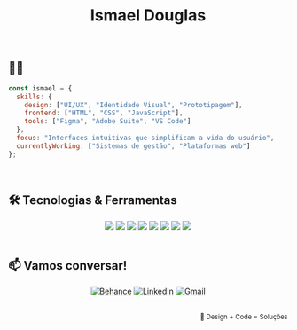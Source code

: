 <div align="center">
  
# Ismael Douglas

</div>

<br>

## 👨‍💻

```javascript
const ismael = {
  skills: {
    design: ["UI/UX", "Identidade Visual", "Prototipagem"],
    frontend: ["HTML", "CSS", "JavaScript"],
    tools: ["Figma", "Adobe Suite", "VS Code"]
  },
  focus: "Interfaces intuitivas que simplificam a vida do usuário",
  currentlyWorking: ["Sistemas de gestão", "Plataformas web"]
};
```

<br>

## 🛠️ Tecnologias & Ferramentas

<div align="center">
  
<img src="https://img.shields.io/badge/HTML5-FF5722?style=for-the-badge&logo=html5&logoColor=white" />
<img src="https://img.shields.io/badge/CSS3-1572B6?style=for-the-badge&logo=css3&logoColor=white" />
<img src="https://img.shields.io/badge/JavaScript-F7DF1E?style=for-the-badge&logo=javascript&logoColor=black" />
<img src="https://img.shields.io/badge/Figma-F24E1E?style=for-the-badge&logo=figma&logoColor=white" />
<img src="https://img.shields.io/badge/Photoshop-31A8FF?style=for-the-badge&logo=adobe%20photoshop&logoColor=white" />
<img src="https://img.shields.io/badge/Illustrator-FF9A00?style=for-the-badge&logo=adobe%20illustrator&logoColor=white" />
<img src="https://img.shields.io/badge/After%20Effects-9999FF?style=for-the-badge&logo=adobe%20after%20effects&logoColor=white" />
<img src="https://img.shields.io/badge/VS%20Code-007ACC?style=for-the-badge&logo=visual%20studio%20code&logoColor=white" />

</div>


<br>

## 📫 Vamos conversar!

<div align="center">
  
[![Behance](https://img.shields.io/badge/-Behance-FF5722?style=for-the-badge&logo=behance&logoColor=white)](https://www.behance.net/ismaeldouglas)
[![LinkedIn](https://img.shields.io/badge/-LinkedIn-FF5722?style=for-the-badge&logo=linkedin&logoColor=white)](https://www.linkedin.com/in/ismael-douglas-silva)
[![Gmail](https://img.shields.io/badge/-Gmail-FF5722?style=for-the-badge&logo=gmail&logoColor=white)](mailto:ismaeldouglas.silva20@gmail.com)

</div>

<br>

<div align="right">
  <sub>🔶 Design + Code = Soluções</sub>
</div>
